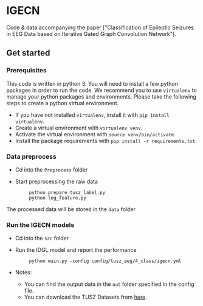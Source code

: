 # IGECN

Code & data accompanying the paper ["Classification of Epileptic Seizures in EEG Data based on Iterative Gated Graph Convolution Network"].




## Get started


### Prerequisites
This code is written in python 3. You will need to install a few python packages in order to run the code.
We recommend you to use `virtualenv` to manage your python packages and environments.
Please take the following steps to create a python virtual environment.

* If you have not installed `virtualenv`, install it with ```pip install virtualenv```.
* Create a virtual environment with ```virtualenv venv```.
* Activate the virtual environment with `source venv/bin/activate`.
* Install the package requirements with `pip install -r requirements.txt`.


### Data preprocess
* Cd into the `Preprocess` folder
* Start preprocessing the raw data

    ```
         python prepare_tusz_label.py
         python log_feature.py
    ```

The processed data will be stored in the `data` folder

### Run the IGECN models

* Cd into the `src` folder
* Run the IDGL model and report the performance

    ```
         python main.py -config config/tusz_eeg/4_class/igecn.yml
    ```



* Notes: 
    - You can find the output data in the `out` folder specified in the config file.
    - You can download the TUSZ Datasets from [here](https://isip.piconepress.com/projects/tuh_eeg/downloads/tuh_eeg_seizure/).

  
